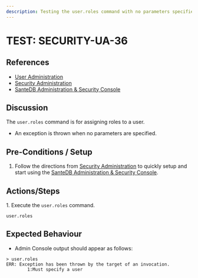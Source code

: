 ```yaml
---
description: Testing the user.roles command with no parameters specified.
---
```


# TEST: SECURITY-UA-36

## References

* [User Administration](../../../../../../operations/server-administration/santedb-icdr-admin-console/user-administration.md)
* [Security Administration](../../../../../../operations-1/system-administration/security-administration/#demo-environment)&#x20;
* [SanteDB Administration & Security Console](../../../../../../operations/server-administration/santedb-icdr-admin-console/)

## Discussion

The `user.roles` command is for assigning roles to a user.&#x20;

* An exception is thrown when no parameters are specified.

## Pre-Conditions / Setup

1. Follow the directions from [Security Administration](../../../../../../operations-1/system-administration/security-administration/#demo-environment) to quickly setup and start using the [SanteDB Administration & Security Console](../../../../../../operations/server-administration/santedb-icdr-admin-console/).

## Actions/Steps

1\. Execute the `user.roles` command.

```
user.roles
```

## Expected Behaviour

* Admin Console output should appear as follows:

```
> user.roles
ERR: Exception has been thrown by the target of an invocation.
        1:Must specify a user
```
